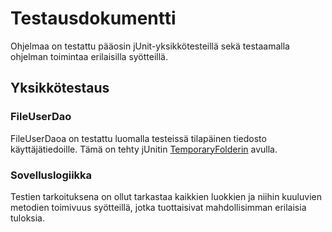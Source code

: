# Testausdokumentti

Ohjelmaa on testattu pääosin jUnit-yksikkötesteillä sekä testaamalla ohjelman toimintaa erilaisilla syötteillä.

## Yksikkötestaus

### FileUserDao

FileUserDaoa on testattu luomalla testeissä tilapäinen tiedosto käyttäjätiedoille. Tämä on tehty jUnitin [TemporaryFolderin](https://junit.org/junit4/javadoc/4.12/org/junit/rules/TemporaryFolder.html) avulla.

### Sovelluslogiikka

Testien tarkoituksena on ollut tarkastaa kaikkien luokkien ja niihin kuuluvien metodien toimivuus syötteillä, jotka tuottaisivat mahdollisimman erilaisia tuloksia.
